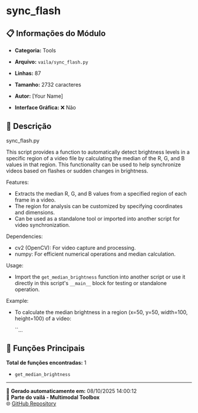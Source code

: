 # sync_flash

## 📋 Informações do Módulo

- **Categoria:** Tools
- **Arquivo:** `vaila/sync_flash.py`
- **Linhas:** 87
- **Tamanho:** 2732 caracteres

- **Autor:** [Your Name]
- **Interface Gráfica:** ❌ Não

## 📖 Descrição


sync_flash.py

This script provides a function to automatically detect brightness levels in a specific
region of a video file by calculating the median of the R, G, and B values in that region.
This functionality can be used to help synchronize videos based on flashes or sudden
changes in brightness.

Features:
- Extracts the median R, G, and B values from a specified region of each frame in a video.
- The region for analysis can be customized by specifying coordinates and dimensions.
- Can be used as a standalone tool or imported into another script for video synchronization.

Dependencies:
- cv2 (OpenCV): For video capture and processing.
- numpy: For efficient numerical operations and median calculation.

Usage:
- Import the `get_median_brightness` function into another script or use it directly
  in this script's `__main__` block for testing or standalone operation.

Example:
- To calculate the median brightness in a region (x=50, y=50, width=100, height=100)
  of a video:

    ``...

## 🔧 Funções Principais

**Total de funções encontradas:** 1

- `get_median_brightness`




---

📅 **Gerado automaticamente em:** 08/10/2025 14:00:12  
🔗 **Parte do vailá - Multimodal Toolbox**  
🌐 [GitHub Repository](https://github.com/vaila-multimodaltoolbox/vaila)
